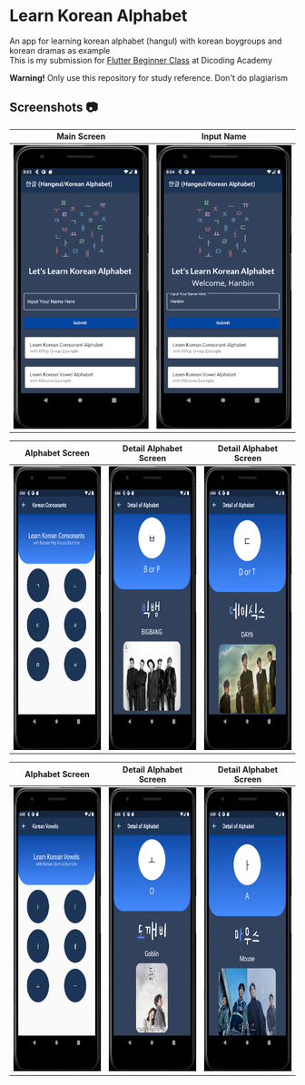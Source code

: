 # Learn Korean Alphabet
An app for learning korean alphabet (hangul) with korean boygroups and korean dramas as example<br />
This is my submission for [Flutter Beginner Class](https://www.dicoding.com/academies/159) at Dicoding Academy

**Warning!** Only use this repository for study reference. Don't do plagiarism

## Screenshots 📷
<p align="center">
 
Main Screen | Input Name 
:----------:|:-------------:
<img src="/korean_alphabet/assets/images/screenshot/main_page.png" width=250 height=500/> | <img src="/korean_alphabet/assets/images/screenshot/input_name.png" width=250 height=500/>

Alphabet Screen | Detail Alphabet Screen |  Detail Alphabet Screen
:----------:|:-------------:|:--------:
<img src="/korean_alphabet/assets/images/screenshot/group_alphabet_page.png" width=250 height=500/> | <img src="/korean_alphabet/assets/images/screenshot/group_detail_alphabet1.png" width=250 height=500/> | <img src="/korean_alphabet/assets/images/screenshot/group_detail_alphabet2.png"  width=250 height=500/>

Alphabet Screen |  Detail Alphabet Screen |  Detail Alphabet Screen
:----------:|:-------------:|:--------:
<img src="/korean_alphabet/assets/images/screenshot/drama_alphabet_page.png" width=250 height=500/> | <img src="/korean_alphabet/assets/images/screenshot/drama_detail_alphabet1.png" width=250 height=500/> | <img src="/korean_alphabet/assets/images/screenshot/drama_detail_alphabet2.png"  width=250 height=500/>
</p>
